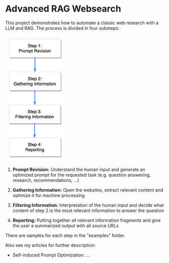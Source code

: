 # Advanced RAG Websearch
This project demonstrates how to automate a classic web research with a LLM and RAG.
The process is divided in four substeps:

![alt RAG Websearch Process](media/Process_Automated_Web_Research_small.jpg)

1. <b>Prompt Revision:</b> Understand the human input and generate an optimized prompt for the requested task (e.g. question answering, research, recommendations, ...)

2. <b>Gathering Information:</b> Open the websites, extract relevant content and optimize it for machine processing

3. <b>Filtering Information:</b> Interpretation of the human input and decide what content of step 2 is the most relevant information to answer the question

4. <b>Reporting:</b> Putting together all relevant information fragments and give the user a summarized output with all source URLs

There are samples for each step in the "examples" folder.


Also see my articles for further description:
- Self-induced Prompt Optimization: ...
